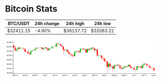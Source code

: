 # Bitcoin Stats

BTC/USDT|24h change|24h high|24h low|
|---|---|---|---|
|$32411.15|-4.90%|$36137.72|$32083.22|

<img src="./chart.svg">
